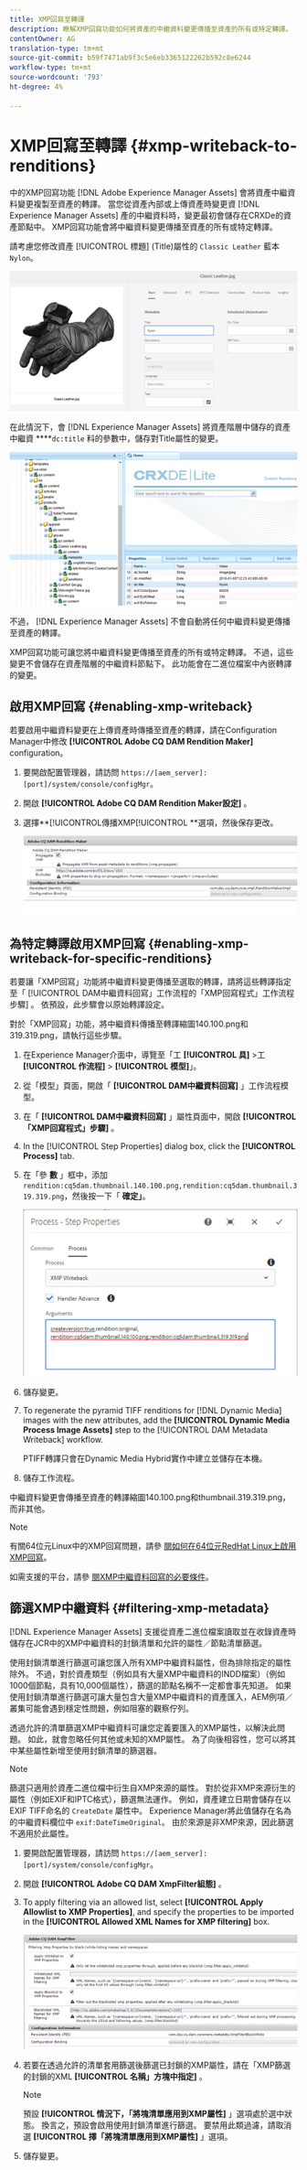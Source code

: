 ```yaml
---
title: XMP回寫至轉譯
description: 瞭解XMP回寫功能如何將資產的中繼資料變更傳播至資產的所有或特定轉譯。
contentOwner: AG
translation-type: tm+mt
source-git-commit: b59f7471ab9f3c5e6eb3365122262b592c8e6244
workflow-type: tm+mt
source-wordcount: '793'
ht-degree: 4%

---
```



# XMP回寫至轉譯 {#xmp-writeback-to-renditions}

中的XMP回寫功能 [!DNL Adobe Experience Manager Assets] 會將資產中繼資料變更複製至資產的轉譯。 當您從資產內部或上傳資產時變更資 [!DNL Experience Manager Assets] 產的中繼資料時，變更最初會儲存在CRXDe的資產節點中。 XMP回寫功能會將中繼資料變更傳播至資產的所有或特定轉譯。

請考慮您修改資產 [!UICONTROL 標題] (Title)屬性的 `Classic Leather` 藍本 `Nylon`。

![中繼資料](assets/metadata.png)

在此情況下，會 [!DNL Experience Manager Assets] 將資產階層中儲存的資產中繼資 ****`dc:title` 料的參數中，儲存對Title屬性的變更。

![metadata_stored](assets/metadata_stored.png)

不過， [!DNL Experience Manager Assets] 不會自動將任何中繼資料變更傳播至資產的轉譯。

XMP回寫功能可讓您將中繼資料變更傳播至資產的所有或特定轉譯。 不過，這些變更不會儲存在資產階層的中繼資料節點下。 此功能會在二進位檔案中內嵌轉譯的變更。

## 啟用XMP回寫 {#enabling-xmp-writeback}

若要啟用中繼資料變更在上傳資產時傳播至資產的轉譯，請在Configuration Manager中修改 **[!UICONTROL Adobe CQ DAM Rendition Maker]** configuration。

1. 要開啟配置管理器，請訪問 `https://[aem_server]:[port]/system/console/configMgr`。
1. 開啟 **[!UICONTROL Adobe CQ DAM Rendition Maker設定]** 。
1. 選擇**[!UICONTROL傳播XMP[!UICONTROL **選項，然後保存更改。

   ![chlimage_1-135](assets/chlimage_1-346.png)

## 為特定轉譯啟用XMP回寫 {#enabling-xmp-writeback-for-specific-renditions}

若要讓「XMP回寫」功能將中繼資料變更傳播至選取的轉譯，請將這些轉譯指定至「 [!UICONTROL DAM中繼資料回寫」工作流程的「XMP回寫程式」工作流程步驟] 。 依預設，此步驟會以原始轉譯設定。

對於「XMP回寫」功能，將中繼資料傳播至轉譯縮圖140.100.png和319.319.png，請執行這些步驟。

1. 在Experience Manager介面中，導覽至「工 **[!UICONTROL 具]** >工 **[!UICONTROL 作流程]** > **[!UICONTROL 模型]**」。
1. 從「模型」頁面，開啟「 **[!UICONTROL DAM中繼資料回寫]** 」工作流程模型。
1. 在「 **[!UICONTROL DAM中繼資料回寫]** 」屬性頁面中，開啟 **[!UICONTROL 「XMP回寫程式」步驟]** 。
1. In the [!UICONTROL Step Properties] dialog box, click the **[!UICONTROL Process]** tab.
1. 在「參 **數** 」框中，添加 `rendition:cq5dam.thumbnail.140.100.png,rendition:cq5dam.thumbnail.319.319.png`，然後按一下「 **確定」**。

   ![step_properties](assets/step_properties.png)

1. 儲存變更。
1. To regenerate the pyramid TIFF renditions for [!DNL Dynamic Media] images with the new attributes, add the **[!UICONTROL Dynamic Media Process Image Assets]** step to the [!UICONTROL DAM Metadata Writeback] workflow.

   PTIFF轉譯只會在Dynamic Media Hybrid實作中建立並儲存在本機。

1. 儲存工作流程。

中繼資料變更會傳播至資產的轉譯縮圖140.100.png和thumbnail.319.319.png，而非其他。

>[!NOTE]
>
>有關64位元Linux中的XMP回寫問題，請參 [閱如何在64位元RedHat Linux上啟用XMP回寫](https://helpx.adobe.com/experience-manager/kb/enable-xmp-write-back-64-bit-redhat.html)。
>
>如需支援的平台，請參 [閱XMP中繼資料回寫的必要條件](/help/sites-deploying/technical-requirements.md#requirements-for-aem-assets-xmp-metadata-write-back)。

## 篩選XMP中繼資料 {#filtering-xmp-metadata}

[!DNL Experience Manager Assets] 支援從資產二進位檔案讀取並在收錄資產時儲存在JCR中的XMP中繼資料的封鎖清單和允許的屬性／節點清單篩選。

使用封鎖清單進行篩選可讓您匯入所有XMP中繼資料屬性，但為排除指定的屬性除外。 不過，對於資產類型（例如具有大量XMP中繼資料的INDD檔案）（例如1000個節點，具有10,000個屬性），篩選的節點名稱不一定都會事先知道。 如果使用封鎖清單進行篩選可讓大量包含大量XMP中繼資料的資產匯入，AEM例項／叢集可能會遇到穩定性問題，例如阻塞的觀察佇列。

透過允許的清單篩選XMP中繼資料可讓您定義要匯入的XMP屬性，以解決此問題。 如此，就會忽略任何其他或未知的XMP屬性。 為了向後相容性，您可以將其中某些屬性新增至使用封鎖清單的篩選器。

>[!NOTE]
>
>篩選只適用於資產二進位檔中衍生自XMP來源的屬性。 對於從非XMP來源衍生的屬性（例如EXIF和IPTC格式），篩選無法運作。 例如，資產建立日期會儲存在以EXIF TIFF命名的 `CreateDate` 屬性中。 Experience Manager將此值儲存在名為的中繼資料欄位中 `exif:DateTimeOriginal`。 由於來源是非XMP來源，因此篩選不適用於此屬性。

1. 要開啟配置管理器，請訪問 `https://[aem_server]:[port]/system/console/configMgr`。
1. 開啟 **[!UICONTROL Adobe CQ DAM XmpFilter組態]** 。
1. To apply filtering via an allowed list, select **[!UICONTROL Apply Allowlist to XMP Properties]**, and specify the properties to be imported in the **[!UICONTROL Allowed XML Names for XMP filtering]** box.

   ![chlimage_1-136](assets/chlimage_1-347.png)

1. 若要在透過允許的清單套用篩選後篩選已封鎖的XMP屬性，請在「XMP篩選的封鎖的XML **[!UICONTROL 名稱」方塊中指定]** 。

   >[!NOTE]
   >
   >預設 **[!UICONTROL 情況下，「將塊清單應用到XMP屬性]** 」選項處於選中狀態。 換言之，預設會啟用使用封鎖清單進行篩選。 要禁用此類過濾，請取消選 **[!UICONTROL 擇「將塊清單應用到XMP屬性]** 」選項。

1. 儲存變更。
